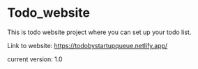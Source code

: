 # Todo_website
This is todo website project where you can set up your todo list.

Link to website: https://todobystartupqueue.netlify.app/

current version: 1.0
